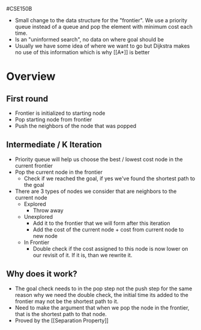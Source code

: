 #CSE150B 
- Small change to the data structure for the "frontier". We use a priority queue instead of a queue and pop the element with minimum cost each time.
- Is an "uninformed search", no data on where goal should be
- Usually we have some idea of where we want to go but Dijkstra makes no use of this information which is why [[A*]] is better

# Overview
## First round
- Frontier is initialized to starting node
- Pop starting node from frontier
- Push the neighbors of the node that was popped
## Intermediate / K Iteration
- Priority queue will help us choose the best / lowest cost node in the current frontier
- Pop the current node in the frontier
	- Check if we reached the goal, if yes we've found the shortest path to the goal
- There are 3 types of nodes we consider that are neighbors to the current node
	- Explored
		- Throw away
	- Unexplored
		- Add it to the frontier that we will form after this iteration
		- Add the cost of the current node + cost from current node to new node
	- In Frontier
		- Double check if the cost assigned to this node is now lower on our revisit of it. If it is, than we rewrite it.
## Why does it work?
- The goal check needs to in the pop step not the push step for the same reason why we need the double check, the initial time its added to the frontier may not be the shortest path to it.
- Need to make the argument that when we pop the node in the frontier, that is the shortest path to that node.
- Proved by the [[Separation Property]]
